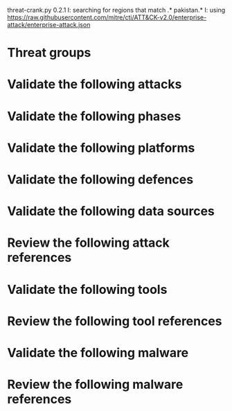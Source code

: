 threat-crank.py 0.2.1
I: searching for regions that match .* pakistan.*
I: using https://raw.githubusercontent.com/mitre/cti/ATT&CK-v2.0/enterprise-attack/enterprise-attack.json
# Threat groups


# Validate the following attacks


# Validate the following phases


# Validate the following platforms


# Validate the following defences


# Validate the following data sources


# Review the following attack references


# Validate the following tools


# Review the following tool references


# Validate the following malware


# Review the following malware references


